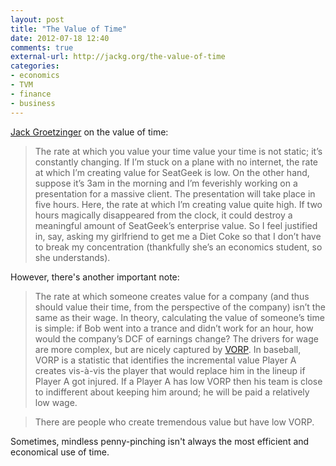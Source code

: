 ```yaml
---
layout: post
title: "The Value of Time"
date: 2012-07-18 12:40
comments: true
external-url: http://jackg.org/the-value-of-time
categories: 
- economics
- TVM
- finance
- business
---
```


[Jack Groetzinger][source] on the value of time:

> The rate at which you value your time value your time is not static; it’s constantly changing. If I’m stuck on a plane with no internet, the rate at which I’m creating value for SeatGeek is low. On the other hand, suppose it’s 3am in the morning and I’m feverishly working on a presentation for a massive client. The presentation will take place in five hours. Here, the rate at which I’m creating value quite high. If two hours magically disappeared from the clock, it could destroy a meaningful amount of SeatGeek’s enterprise value. So I feel justified in, say, asking my girlfriend to get me a Diet Coke so that I don’t have to break my concentration (thankfully she’s an economics student, so she understands).

However, there's another important note:

> The rate at which someone creates value for a company (and thus should value their time, from the perspective of the company) isn’t the same as their wage. In theory, calculating the value of someone’s time is simple: if Bob went into a trance and didn’t work for an hour, how would the company’s DCF of earnings change? The drivers for wage are more complex, but are nicely captured by [VORP][]. In baseball, VORP is a statistic that identifies the incremental value Player A creates vis-à-vis the player that would replace him in the lineup if Player A got injured. If a Player A has low VORP then his team is close to indifferent about keeping him around; he will be paid a relatively low wage.

> There are people who create tremendous value but have low VORP. 

Sometimes, mindless penny-pinching isn't always the most efficient and economical use of time.

[VORP]: http://en.wikipedia.org/wiki/Value_over_replacement_player
[source]: http://jackg.org/the-value-of-time

